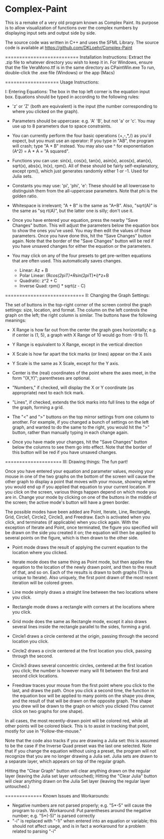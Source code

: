 Complex-Paint
=============

This is a remake of a very old program known as Complex Paint. Its purpose is to allow visualization of functions over the complex numbers by displaying input sets and output side by side.

The source code was written in C++ and uses the SFML Library. The source code is available at https://github.com/DKLoehr/Complex-Paint

==========================
Installation Instructions:
Extract the .zip file to whatever directory you wish to keep it in. 
For Windows, ensure that the file VeraMono.ttf is in the same directory as CPaintWin.exe
To run, double-click the .exe file (Windows) or the app (Macs)

===================
Usage Instructions:


I: Entering Equations: The box in the top left corner is the equation input box. Equations should be typed in according to the following rules: 

* 'z' or 'Z' (both are equivalent) is the input (the number corresponding to where you clicked on the graph).

* Parameters should be uppercase: e.g. 'A' 'B', but not 'a' or 'c'. You may use up to 8 parameters due to space constraints.

* You can currently perform the four basic operations (+,-,*,/) as you'd expect, but you must use an operator: If you type in "AB", the program will crash; type "A * B" instead. You may also use ^ for exponentiation (A^2) = A * A = "A squared".

* Functions you can use: sin(x), cos(x), tan(x), asin(x), acos(x), atan(x), sqrt(x), abs(x), ln(x), rpm(). All of these should be fairly self-explanatory, except rpm(), which just generates randomly either 1 or -1. Used for Julia sets.

* Constants you may use: 'pi', 'phi', 'e': These should be all lowercase to distinguish them from the all-uppercase parameters. Note that phi is the golden ratio.

* Whitespace is irrelevant; "A + B" is the same as "A+B". Also, "sqrt(A)" is the same as "sq rt(A)", but the latter one is silly; don't use it.

* Once you have entered your equation, press the nearby "Save Changes" button. This will adjust the parameters below the equation box to show the ones you've used. You may then edit the values of those parameters. Once you have done this, hit the "Save Changes" button again. Note that the border of the "Save Changes" button will be red if you have unsaved changes for either the equation or the parameters.

* You may click on any of the four presets to get pre-written equations that are often used. This automatically saves changes.
	* Linear: 	Az + B
	* Polar Linear: (R*cos(2*pi*T)+R*sin(2*pi*T)*i)*z+B
	* Quadratic: 	z^2 + C
	* Inverse Quad: rpm() * sqrt(z - C)

============================
II: Changing the Graph Settings: 

The set of buttons in the top-right corner of the screen control the graph settings: size, location, and format. The column on the left controls the graph on the left; the right column is similar. The buttons have the following meanings:
* X Range is how far out from the center the graph goes horizontally; e.g. if center is (1, 5), a graph with X Range of 10 would go from -9 to 11.

* Y Range is equivalent to X Range, except in the vertical direction

* X Scale is how far apart the tick marks (or lines) appear on the X axis

* Y Scale is the same as X Scale, except for the Y axis.

* Center is the (real) coordinates of the point where the axes meet, in the form "(X,Y)"; parentheses are optional.

* "Numbers," if checked, will display the X or Y coordinate (as appropriate) next to each tick mark.

* "Lines", if checked, extends the tick marks into full lines to the edge of the graph, forming a grid.

* The "<" and ">" buttons on the top mirror settings from one column to another. For example, if you changed a bunch of settings on the left graph, and wanted to do the same to the right, you would hit the ">" button, rather than manually typing in each change again.

* Once you have made your changes, hit the "Save Changes" button below the columns to see them go into effect. Note that the border of this button will be red if you have unsaved changes.

====================
III: Drawing things: The fun part!

Once you have entered your equation and parameter values, moving your mouse in one of the two graphs on the bottom of the screen will cause the other graph to display a point that moves with your mouse, showing where you would end up if you applied that equation to your current location. 
If you click on the screen, various things happen depend on which mode you are in. Change your mode by clicking on one of the buttons in the middle of the screen; the active mode's button will have a green border.

The possible modes have been added are Point, Iterate, Line, Rectangle, Grid, Circle1, Circle2, Circle3, and Freedraw. Each is activated when you click, and terminates (if applicable) when you click again. With the exception of Iterate and Point, once terminated, the figure you specified will be drawn on the side you created it on; the equation will then be applied to several points on the figure, which is then drawn to the other side.

* Point mode draws the result of applying the current equation to the location where you clicked.

* Iterate mode does the same thing as Point mode, but then applies the equation to the location of the newly drawn point, and then to the result of that, and so on. Each of the results is drawn to both graphs (This is unique to Iterate). Also uniquely, the first point drawn of the most recent iteration will be colored green.

* Line mode simply draws a straight line between the two locations where you click.

* Rectangle mode draws a rectangle with corners at the locations where you click.

* Grid mode does the same as Rectangle mode, except it also draws several lines inside the rectangle parallel to the sides, forming a grid.

* Circle1 draws a circle centered at the origin, passing through the second location you click.

* Circle2 draws a circle centered at the first location you click, passing through the second.

* Circle3 draws several concentric circles, centered at the first location you click; the number is however many will fit between the first and second click locations.

* Freedraw traces your mouse from the first point where you click to the last, and draws the path. Once you click a second time, the function in the equation box will be applied to many points on the shape you drew, and the result of that will be drawn on the opposite graph. The shape you drew will be drawn to the graph on which you clicked (You cannot click on two graphs for one shape).

In all cases, the most recently-drawn point will be colored red, while all other points will be colored black. This is to assist in tracking that point, mostly for use in "Follow-the-mouse."

Note that the code also tracks if you are drawing a Julia set: this is assumed to be the case if the Inverse Quad preset was the last one selected. Note that if you change the equation without using a preset, the program will not recognize that you are no longer drawing a Julia set. Julia sets are drawn to a separate layer, which appears on top of the regular graph.

Hitting the "Clear Graph" button will clear anything drawn on the regular layer (leaving the Julia set layer untouched); Hitting the "Clear Julia" button will clear anything drawn on the Julia Set layer (leaving the regular layer untouched.)

=============
Known Issues and Workarounds:

* Negative numbers are not parsed properly; e.g. "5*-5" will cause the program to crash. Workaround: Put parentheses around the negative number; e.g. "5*(-5)" is parsed correctly
* "-i" is replaced with "-1i" when entered into an equation or variable; this should not affect usage, and is in fact a workaround for a problem related to parsing "-i"